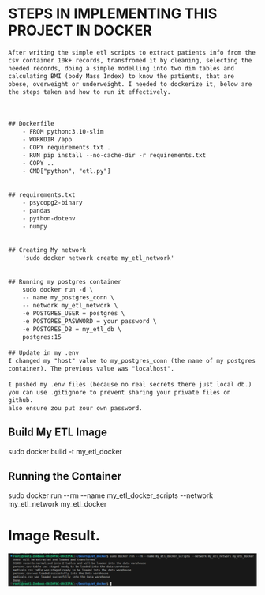 # STEPS IN IMPLEMENTING THIS PROJECT IN DOCKER
    After writing the simple etl scripts to extract patients info from the csv container 10k+ records, transfromed it by cleaning, selecting the needed records, doing a simple modelling into two dim tables and calculating BMI (body Mass Index) to know the patients, that are obese, overweight or underweight. I needed to dockerize it, below are the steps taken and how to run it effectively.



    ## Dockerfile
        - FROM python:3.10-slim
        - WORKDIR /app
        - COPY requirements.txt . 
        - RUN pip install --no-cache-dir -r requirements.txt
        - COPY ..
        - CMD["python", "etl.py"]


    ## requirements.txt
        - psycopg2-binary
        - pandas
        - python-dotenv
        - numpy


    ## Creating My network
        'sudo docker network create my_etl_network'
    

    ## Running my postgres container
        sudo docker run -d \
        -- name my_postgres_conn \
        -- network my_etl_network \
        -e POSTGRES_USER = postgres \
        -e POSTGRES_PASWWORD = your password \
        -e POSTGRES_DB = my_etl_db \
        postgres:15

    ## Update in my .env
    I changed my "host" value to my_postgres_conn (the name of my postgres container). The previous value was "localhost".

    I pushed my .env files (because no real secrets there just local db.) you can use .gitignore to prevent sharing your private files on github.
    also ensure zou put zour own password.



## Build My ETL Image
 sudo docker build -t my_etl_docker


## Running the Container
 sudo docker run --rm --name my_etl_docker_scripts --network my_etl_network my_etl_docker



# Image Result.
![Screenshot of Result](image/requirements.png)


